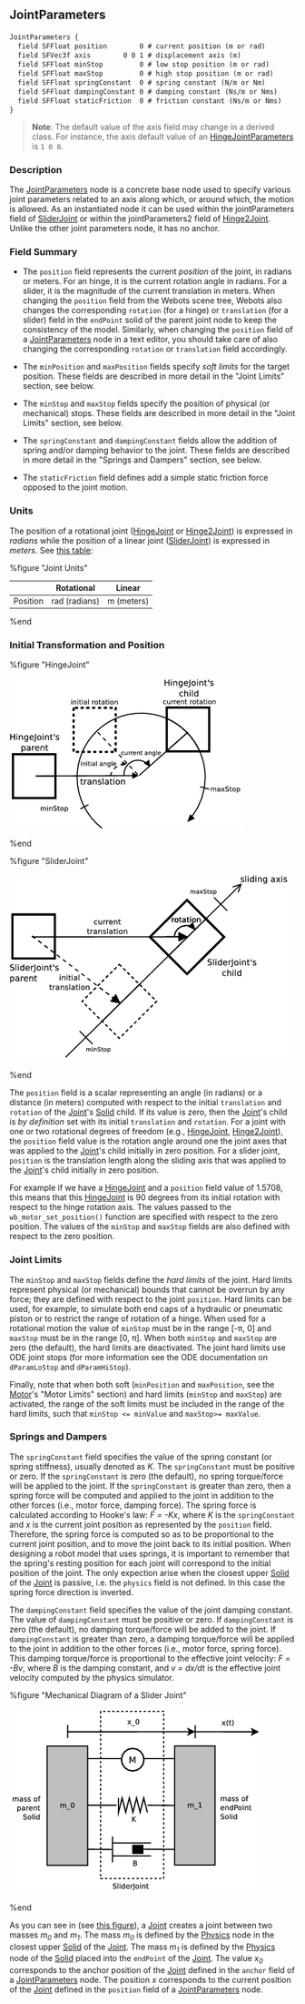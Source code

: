 ## JointParameters

```
JointParameters {
  field SFFloat position        0 # current position (m or rad)
  field SFVec3f axis        0 0 1 # displacement axis (m)
  field SFFloat minStop         0 # low stop position (m or rad)
  field SFFloat maxStop         0 # high stop position (m or rad)
  field SFFloat springConstant  0 # spring constant (N/m or Nm)
  field SFFloat dampingConstant 0 # damping constant (Ns/m or Nms)
  field SFFloat staticFriction  0 # friction constant (Ns/m or Nms)
}
```

> **Note**:
The default value of the axis field may change in a derived class. For instance,
the axis default value of an [HingeJointParameters](hingejointparameters.md) is
`1 0 0`.

### Description

The [JointParameters](#jointparameters) node is a concrete base node used to
specify various joint parameters related to an axis along which, or around
which, the motion is allowed. As an instantiated node it can be used within the
jointParameters field of [SliderJoint](sliderjoint.md) or within the
jointParameters2 field of [Hinge2Joint](hinge2joint.md). Unlike the other joint
parameters node, it has no anchor.

### Field Summary

- The `position` field represents the current *position* of the joint, in radians or meters. For an hinge, it is the current rotation angle in radians. For a slider, it is the magnitude of the current translation in meters. When changing the `position` field from the Webots scene tree, Webots also changes the corresponding `rotation` (for a hinge) or `translation` (for a slider) field in the `endPoint` solid of the parent joint node to keep the consistency of the model. Similarly, when changing the `position` field of a [JointParameters](#jointparameters) node in a text editor, you should take care of also changing the corresponding `rotation` or `translation` field accordingly.

- The `minPosition` and `maxPosition` fields specify *soft limits* for the target
position. These fields are described in more detail in the "Joint Limits"
section, see below.

- The `minStop` and `maxStop` fields specify the position of physical (or
mechanical) stops. These fields are described in more detail in the "Joint
Limits" section, see below.

- The `springConstant` and `dampingConstant` fields allow the addition of spring
and/or damping behavior to the joint. These fields are described in more detail
in the "Springs and Dampers" section, see below.

- The `staticFriction` field defines add a simple static friction force opposed to
the joint motion.

### Units

The position of a rotational joint ([HingeJoint](hingejoint.md) or
[Hinge2Joint](hinge2joint.md)) is expressed in *radians* while the position of
a linear joint ([SliderJoint](sliderjoint.md)) is expressed in *meters*. See
[this table](#joint-units):

%figure "Joint Units"

|  &nbsp;  | Rotational    | Linear     |
| -------- | ------------- | ---------- |
| Position | rad (radians) | m (meters) |

%end

### Initial Transformation and Position

%figure "HingeJoint"

![hinge_joint.png](images/hinge_joint.png)

%end

%figure "SliderJoint"

![slider_joint.png](images/slider_joint.png)

%end

The `position` field is a scalar representing an angle (in radians) or a
distance (in meters) computed with respect to the initial `translation` and
`rotation` of the [Joint](joint.md)'s [Solid](solid.md) child. If its value is
zero, then the [Joint](joint.md)'s child is *by definition* set with its initial
`translation` and `rotation`. For a joint with one or two rotational degrees of
freedom (e.g., [HingeJoint](hingejoint.md), [Hinge2Joint](hinge2joint.md)), the
`position` field value is the rotation angle around one the joint axes that was
applied to the [Joint](joint.md)'s child initially in zero position. For a
slider joint, `position` is the translation length along the sliding axis that
was applied to the [Joint](joint.md)'s child initially in zero position.

For example if we have a [HingeJoint](hingejoint.md) and a `position` field
value of 1.5708, this means that this [HingeJoint](joint.md) is 90 degrees from
its initial rotation with respect to the hinge rotation axis. The values passed
to the `wb_motor_set_position()` function are specified with respect to the zero
position. The values of the `minStop` and `maxStop` fields are also defined with
respect to the zero position.

### Joint Limits

The `minStop` and `maxStop` fields define the *hard limits* of the joint. Hard
limits represent physical (or mechanical) bounds that cannot be overrun by any
force; they are defined with respect to the joint `position`. Hard limits can be
used, for example, to simulate both end caps of a hydraulic or pneumatic piston
or to restrict the range of rotation of a hinge. When used for a rotational
motion the value of `minStop` must be in the range [-π, 0] and `maxStop` must
be in the range [0, π]. When both `minStop` and `maxStop` are zero (the
default), the hard limits are deactivated. The joint hard limits use ODE joint
stops (for more information see the ODE documentation on `dParamLoStop` and
`dParamHiStop`).

Finally, note that when both soft (`minPosition` and `maxPosition`, see the
[Motor](motor.md)'s "Motor Limits" section) and hard limits (`minStop` and
`maxStop`) are activated, the range of the soft limits must be included in the
range of the hard limits, such that `minStop <= minValue` and `maxStop>=
maxValue`.

### Springs and Dampers

The `springConstant` field specifies the value of the spring constant (or spring
stiffness), usually denoted as *K*. The `springConstant` must be positive or
zero. If the `springConstant` is zero (the default), no spring torque/force will
be applied to the joint. If the `springConstant` is greater than zero, then a
spring force will be computed and applied to the joint in addition to the other
forces (i.e., motor force, damping force). The spring force is calculated
according to Hooke's law: *F = -Kx*, where *K* is the `springConstant` and *x*
is the current joint position as represented by the `position` field. Therefore,
the spring force is computed so as to be proportional to the current joint
position, and to move the joint back to its initial position. When designing a
robot model that uses springs, it is important to remember that the spring's
resting position for each joint will correspond to the initial position of the
joint. The only expection arise when the closest upper [Solid](solid.md) of the
[Joint](joint.md) is passive, i.e. the `physics` field is not defined. In this
case the spring force direction is inverted.

The `dampingConstant` field specifies the value of the joint damping constant.
The value of `dampingConstant` must be positive or zero. If `dampingConstant` is
zero (the default), no damping torque/force will be added to the joint. If
`dampingConstant` is greater than zero, a damping torque/force will be applied
to the joint in addition to the other forces (i.e., motor force, spring force).
This damping torque/force is proportional to the effective joint velocity: *F =
-Bv*, where *B* is the damping constant, and *v = dx/dt* is the effective joint
velocity computed by the physics simulator.

%figure "Mechanical Diagram of a Slider Joint"

![slider_joint_mechanics.png](images/slider_joint_mechanics.png)

%end

As you can see in (see  [this figure](#mechanical-diagram-of-a-slider-joint)), a
[Joint](joint.md) creates a joint between two masses *m<sub>0</sub>* and
*m<sub>1</sub>*. The mass *m<sub>0</sub>* is defined by the
[Physics](physics.md) node in the closest upper [Solid](solid.md) of the
[Joint](joint.md). The mass *m<sub>1</sub>* is defined by the
[Physics](physics.md) node of the [Solid](solid.md) placed into the `endPoint`
of the [Joint](joint.md). The value *x<sub>0</sub>* corresponds to the anchor
position of the [Joint](joint.md) defined in the `anchor` field of a
[JointParameters](#jointparameters) node. The position *x* corresponds to the
current position of the [Joint](joint.md) defined in the `position` field of a
[JointParameters](#jointparameters) node.
